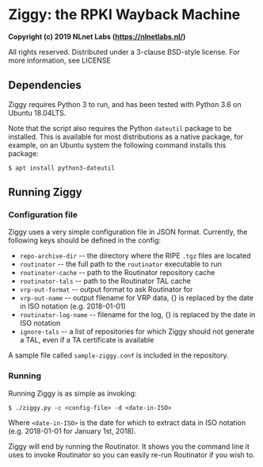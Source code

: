 # Ziggy: the RPKI Wayback Machine

**Copyright (c) 2019 NLnet Labs (https://nlnetlabs.nl/)**

All rights reserved. Distributed under a 3-clause BSD-style license. For more information, see LICENSE

## Dependencies

Ziggy requires Python 3 to run, and has been tested with Python 3.6 on Ubuntu 18.04LTS. 

Note that the script also requires the Python ```dateutil``` package to be installed. This is available for most distributions as a native package, for example, on an Ubuntu system the following command installs this package:

```
$ apt install python3-dateutil
```

## Running Ziggy

### Configuration file

Ziggy uses a very simple configuration file in JSON format. Currently, the following keys should be defined in the config:

 - `repo-archive-dir` -- the directory where the RIPE `.tgz` files are located
 - `routinator` -- the full path to the `routinator` executable to run
 - `routinator-cache` -- path to the Routinator repository cache
 - `routinator-tals` -- path to the Routinator TAL cache
 - `vrp-out-format` -- output format to ask Routinator for
 - `vrp-out-name` -- output filename for VRP data, {} is replaced by the date in ISO notation (e.g. 2018-01-01)
 - `routinator-log-name` -- filename for the log, {} is replaced by the date in ISO notation
 - `ignore-tals` -- a list of repositories for which Ziggy should not generate a TAL, even if a TA certificate is available

A sample file called `sample-ziggy.conf` is included in the repository.

### Running

Running Ziggy is as simple as invoking:

```
$ ./ziggy.py -c <config-file> -d <date-in-ISO>
```

Where `<date-in-ISO>` is the date for which to extract data in ISO notation (e.g. 2018-01-01 for January 1st, 2018).

Ziggy will end by running the Routinator. It shows you the command line it uses to invoke Routinator so you can easily re-run Routinator if you wish to.
